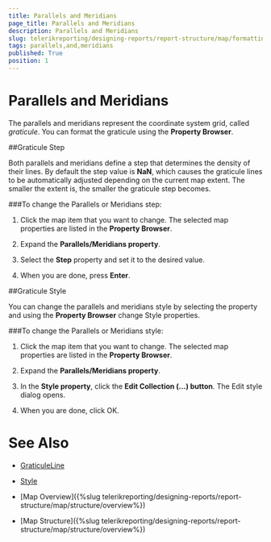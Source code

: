 ```yaml
---
title: Parallels and Meridians
page_title: Parallels and Meridians 
description: Parallels and Meridians
slug: telerikreporting/designing-reports/report-structure/map/formatting-a-map/parallels-and-meridians
tags: parallels,and,meridians
published: True
position: 1
---
```


# Parallels and Meridians

The parallels and meridians represent the coordinate system grid, called *graticule*. You can format the graticule using the __Property Browser__. 

##Graticule Step

Both parallels and meridians define a step that determines the density of their lines. By default the step value is __NaN__, which causes the graticule lines to be automatically adjusted depending on the current map extent. The smaller the extent is, the smaller the graticule step becomes. 

###To change the Parallels or Meridians step:

1. Click the map item that you want to change. The selected map properties are listed in the __Property Browser__. 

1. Expand the __Parallels/Meridians property__. 

1. Select the __Step__ property and set it to the desired value. 

1. When you are done, press __Enter__. 

##Graticule Style

You can change the parallels and meridians style by selecting the property and using the __Property Browser__ change Style properties. 

###To change the Parallels or Meridians style:

1. Click the map item that you want to change. The selected map properties are listed in the __Property Browser__. 

1. Expand the __Parallels/Meridians property__. 

1. In the __Style property__, click the __Edit Collection (…) button__. The Edit style dialog opens. 

1. When you are done, click OK. 


# See Also
 
* [GraticuleLine](/reporting/api/Telerik.Reporting.GraticuleLine)  

* [Style](/reporting/api/Telerik.Reporting.Drawing.Style) 

* [Map Overview]({%slug telerikreporting/designing-reports/report-structure/map/structure/overview%})

* [Map Structure]({%slug telerikreporting/designing-reports/report-structure/map/structure/overview%})

